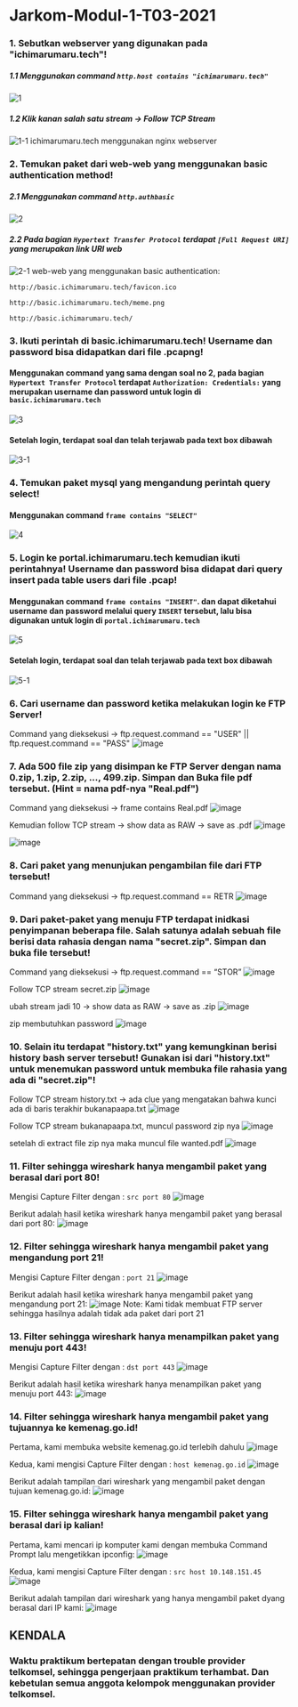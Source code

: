 # Jarkom-Modul-1-T03-2021

### 1. Sebutkan webserver yang digunakan pada "ichimarumaru.tech"! 
##### 1.1 Menggunakan command `http.host contains "ichimarumaru.tech"`
![1](https://user-images.githubusercontent.com/73921231/134695215-951da7dc-85b4-461c-b4be-984fe4e389e2.jpg)
##### 1.2 Klik kanan salah satu stream -> Follow TCP Stream 
![1-1](https://user-images.githubusercontent.com/73921231/134694845-043d544d-e19e-4c6c-bc01-8080d53799e7.jpg)
ichimarumaru.tech menggunakan nginx webserver

### 2. Temukan paket dari web-web yang menggunakan basic authentication method!
##### 2.1 Menggunakan command `http.authbasic`
![2](https://user-images.githubusercontent.com/73921231/134694868-4e2f7cea-1fcd-48a6-a3a1-306800e06edd.jpg)
##### 2.2 Pada bagian `Hypertext Transfer Protocol` terdapat `[Full Request URI]` yang merupakan link URI web
![2-1](https://user-images.githubusercontent.com/73921231/134694881-76e86f80-1391-4c94-871e-1ce8ebd3d7ab.jpg)
web-web yang menggunakan basic authentication:

`http://basic.ichimarumaru.tech/favicon.ico`

`http://basic.ichimarumaru.tech/meme.png`

`http://basic.ichimarumaru.tech/`

### 3. Ikuti perintah di basic.ichimarumaru.tech! Username dan password bisa didapatkan dari file .pcapng!
#### Menggunakan command yang sama dengan soal no 2, pada bagian `Hypertext Transfer Protocol` terdapat `Authorization: Credentials:` yang merupakan username dan password untuk login di `basic.ichimarumaru.tech`
![3](https://user-images.githubusercontent.com/73921231/134694896-0fb67b29-dd9a-4958-901f-9562221df6d2.jpg)
#### Setelah login, terdapat soal dan telah terjawab pada text box dibawah
![3-1](https://user-images.githubusercontent.com/73921231/134694923-1ab10ff7-7206-4e35-822a-9a0050e4aa95.jpg)

### 4. Temukan paket mysql yang mengandung perintah query select!
#### Menggunakan command `frame contains "SELECT"`
![4](https://user-images.githubusercontent.com/73921231/134694934-62e90229-fec2-43c4-b339-de10d58eb274.jpg)

### 5. Login ke portal.ichimarumaru.tech kemudian ikuti perintahnya! Username dan password bisa didapat dari query insert pada table users dari file .pcap!
#### Menggunakan command `frame contains "INSERT"`. dan dapat diketahui username dan password melalui query `INSERT` tersebut, lalu bisa digunakan untuk login di `portal.ichimarumaru.tech`
![5](https://user-images.githubusercontent.com/73921231/134694947-36920d09-4f06-442f-8c36-1437df502901.jpg)
#### Setelah login, terdapat soal dan telah terjawab pada text box dibawah
![5-1](https://user-images.githubusercontent.com/73921231/134698303-8b446dcd-9ff9-4e24-bc0f-145b0f06972a.jpg)

### 6. Cari username dan password ketika melakukan login ke FTP Server!
Command yang dieksekusi -> ftp.request.command == "USER" || ftp.request.command == "PASS"
![image](https://user-images.githubusercontent.com/61416036/134688183-1098465a-6bec-4978-84ce-f0ee9d7803fd.png)

### 7. Ada 500 file zip yang disimpan ke FTP Server dengan nama 0.zip, 1.zip, 2.zip, ..., 499.zip. Simpan dan Buka file pdf tersebut. (Hint = nama pdf-nya "Real.pdf")
Command yang dieksekusi -> frame contains Real.pdf
![image](https://user-images.githubusercontent.com/61416036/134688460-4074787d-d2f3-486c-a0cc-f538f07cc45f.png)

Kemudian follow TCP stream -> show data as RAW -> save as .pdf
![image](https://user-images.githubusercontent.com/61416036/134688580-df72b294-1768-4bae-a25b-2b88fafe62a7.png)

![image](https://user-images.githubusercontent.com/61416036/134688614-e6a0534b-eea9-40d1-8195-530c19dace68.png)

### 8. Cari paket yang menunjukan pengambilan file dari FTP tersebut!
Command yang dieksekusi -> ftp.request.command == RETR
![image](https://user-images.githubusercontent.com/61416036/134688737-7716d351-10ca-4fd7-9e4c-862ccf75be14.png)

### 9. Dari paket-paket yang menuju FTP terdapat inidkasi penyimpanan beberapa file. Salah satunya adalah sebuah file berisi data rahasia dengan nama "secret.zip". Simpan dan buka file tersebut!
Command yang dieksekusi -> ftp.request.command == “STOR”
![image](https://user-images.githubusercontent.com/61416036/134688803-4994506f-2fdd-4b2e-b36e-adf59682da09.png)

Follow TCP stream secret.zip 
![image](https://user-images.githubusercontent.com/61416036/134688982-b1ee9c28-c63f-42c8-8ee7-d3f68883b1bc.png)

ubah stream jadi 10 -> show data as RAW -> save as .zip
![image](https://user-images.githubusercontent.com/61416036/134689163-44423ad6-c297-4f4e-a8ee-de861b8905cf.png)

zip membutuhkan password
![image](https://user-images.githubusercontent.com/61416036/134689258-b26a01de-5188-45fb-b7f7-b9cc330084b5.png)

### 10. Selain itu terdapat "history.txt" yang kemungkinan berisi history bash server tersebut! Gunakan isi dari "history.txt" untuk menemukan password untuk membuka file rahasia yang ada di "secret.zip"!
Follow TCP stream history.txt -> ada clue yang mengatakan bahwa kunci ada di baris terakhir bukanapaapa.txt
![image](https://user-images.githubusercontent.com/61416036/134689395-ccd17762-0917-4b15-8592-491555d09456.png)

Follow TCP stream bukanapaapa.txt, muncul password zip nya
![image](https://user-images.githubusercontent.com/61416036/134689682-728e2e2d-8ade-4834-a719-e9c082480845.png)

setelah di extract file zip nya maka muncul file wanted.pdf
![image](https://user-images.githubusercontent.com/61416036/134689902-0d5db486-9ad5-4c81-9545-1e72e2d78545.png)

### 11. Filter sehingga wireshark hanya mengambil paket yang berasal dari port 80! 
Mengisi Capture Filter dengan : `src port 80`
![image](https://user-images.githubusercontent.com/73152464/134682802-f37903a1-efef-4803-b211-f53cbbbd6728.png)

Berikut adalah hasil ketika wireshark hanya mengambil paket yang berasal dari port 80:
![image](https://user-images.githubusercontent.com/73152464/134683150-4ab5ade4-e271-4669-8495-1287887a818d.png)

### 12. Filter sehingga wireshark hanya mengambil paket yang mengandung port 21!
Mengisi Capture Filter dengan : `port 21`
![image](https://user-images.githubusercontent.com/73152464/134683760-53fb8612-9c2e-4c97-a0e1-8db925238278.png)

Berikut adalah hasil ketika wireshark hanya mengambil paket yang mengandung port 21:
![image](https://user-images.githubusercontent.com/73152464/134683872-8e686604-f528-4cc5-af3c-bac5d9a90245.png)
Note: Kami tidak membuat FTP server sehingga hasilnya adalah tidak ada paket dari port 21

### 13. Filter sehingga wireshark hanya menampilkan paket yang menuju port 443!
Mengisi Capture Filter dengan : `dst port 443`
![image](https://user-images.githubusercontent.com/73152464/134684131-efe9fd55-86ea-4b63-9e6a-c0df5715a0ff.png)

Berikut adalah hasil ketika wireshark hanya menampilkan paket yang menuju port 443:
![image](https://user-images.githubusercontent.com/73152464/134684255-5446c571-57dc-4903-8ea5-2e0181339caf.png)

### 14. Filter sehingga wireshark hanya mengambil paket yang tujuannya ke kemenag.go.id!
Pertama, kami membuka website kemenag.go.id terlebih dahulu
![image](https://user-images.githubusercontent.com/73152464/134684463-b627c81b-06c5-44b1-844a-f8f4d351c51e.png)

Kedua, kami mengisi Capture Filter dengan : `host kemenag.go.id`
![image](https://user-images.githubusercontent.com/73152464/134684424-f98e912c-e4ab-4197-b9ad-1ecd2225364c.png)

Berikut adalah tampilan dari wireshark yang mengambil paket dengan tujuan kemenag.go.id:
![image](https://user-images.githubusercontent.com/73152464/134684633-d8c8a926-71e4-4419-abdc-131a4c11f07a.png)

### 15. Filter sehingga wireshark hanya mengambil paket yang berasal dari ip kalian!
Pertama, kami mencari ip komputer kami dengan membuka Command Prompt lalu mengetikkan ipconfig:
![image](https://user-images.githubusercontent.com/73152464/134684946-593e1fc1-f682-470b-871a-0cde2ac38af0.png)

Kedua, kami mengisi Capture Filter dengan : `src host 10.148.151.45`
![image](https://user-images.githubusercontent.com/73152464/134685263-d96cfce3-fbab-4f04-9a77-53c47e7f60e6.png)

Berikut adalah tampilan dari wireshark yang hanya mengambil paket dyang berasal dari IP kami:
![image](https://user-images.githubusercontent.com/73152464/134685299-4de13c22-f0e1-4afd-ae6d-22802d13e70d.png)

## KENDALA
### Waktu praktikum bertepatan dengan trouble provider telkomsel, sehingga pengerjaan praktikum terhambat. Dan kebetulan semua anggota kelompok menggunakan provider telkomsel.
